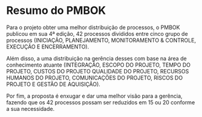 # Resumo do PMBOK

Para o projeto obter uma melhor distribuição de processos, o PMBOK publicou em sua 4ª edição, 42 processos divididos
entre cinco grupo de processos (INICIAÇÃO, PLANEJAMENTO, MONITORAMENTO & CONTROLE, EXECUÇÃO E ENCERRAMENTO).

Além disso, a uma distribuição na gerência desses com base na área de conhecimento atuante (INTEGRAÇÃO, ESCOPO DO PROJETO, TEMPO DO PROJETO, CUSTOS DO PROJETO
QUALIDADE DO PROJETO, RECURSOS HUMANOS DO PROJETO, COMUNICAÇÕES DO PROJETO, RISCOS DO PROJETO E GESTÃO DE AQUISIÇÃO).

Por fim, a proposta é enxugar e dar uma melhor visão para a gerência, fazendo que os 42 processos possam ser reduzidos em 15 ou 20 conforme
a sua necessidade.
